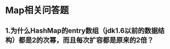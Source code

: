 Map相关问答题
==========================

1.为什么HashMap的entry数组（jdk1.6以前的数据结构）都是2的次幂，而且每次扩容都是原来的2倍？
-------------------------------------
